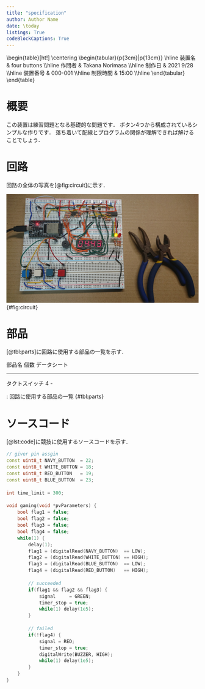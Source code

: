 ```yaml
---
title: "specification"
author: Author Name
date: \today
listings: True
codeBlockCaptions: True
---
```


\begin{table}[ht!]
    \centering
    \begin{tabular}{p{3cm}|p{13cm}} \hline
        装置名          & four buttons      \\\hline
        作問者          & Takana Norimasa   \\\hline
        制作日          & 2021 9/28         \\\hline
        装置番号        & 000-001           \\\hline
        制限時間        & 15:00             \\\hline
    \end{tabular}
\end{table}

# 概要
この装置は練習問題となる基礎的な問題です．
ボタン4つから構成されているシンプルな作りです．
落ち着いて配線とプログラムの関係が理解できれば解けることでしょう．


# 回路
回路の全体の写真を[@fig:circuit]に示す．

![](./circuit.jpg) {#fig:circuit}


# 部品

[@tbl:parts]に回路に使用する部品の一覧を示す．

部品名          個数        データシート
------          ------      ------------
タクトスイッチ  4           -

: 回路に使用する部品の一覧 {#tbl:parts}

# ソースコード
[@lst:code]に競技に使用するソースコードを示す．
```{.cpp #lst:code caption="競技に使用するソースコード" title="timer.ino"}
// giver pin assgin
const uint8_t NAVY_BUTTON  = 22;
const uint8_t WHITE_BUTTON = 18;
const uint8_t RED_BUTTON   = 19;
const uint8_t BLUE_BUTTON  = 23;

int time_limit = 300;

void gaming(void *pvParameters) {
	bool flag1 = false;
	bool flag2 = false;
	bool flag3 = false;
	bool flag4 = false;
	while(1) {
		delay(1);
		flag1 = (digitalRead(NAVY_BUTTON)  == LOW);
		flag2 = (digitalRead(WHITE_BUTTON) == HIGH);
		flag3 = (digitalRead(BLUE_BUTTON)  == LOW);
		flag4 = (digitalRead(RED_BUTTON)   == HIGH);
		
		// succeeded
		if(flag1 && flag2 && flag3) {
			signal     = GREEN;
			timer_stop = true;
			while(1) delay(1e5);
		}

		// failed
		if(!flag4) {
			signal = RED;
			timer_stop = true;
			digitalWrite(BUZZER, HIGH);
			while(1) delay(1e5);
		}
	}
}
```


